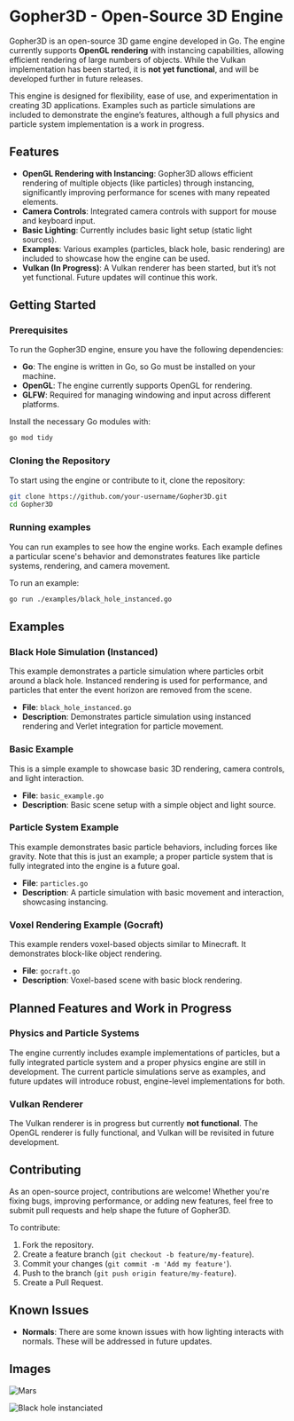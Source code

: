 
# Gopher3D - Open-Source 3D Engine

Gopher3D is an open-source 3D game engine developed in Go. The engine currently supports **OpenGL rendering** with instancing capabilities, allowing efficient rendering of large numbers of objects. While the Vulkan implementation has been started, it is **not yet functional**, and will be developed further in future releases.

This engine is designed for flexibility, ease of use, and experimentation in creating 3D applications. Examples such as particle simulations are included to demonstrate the engine’s features, although a full physics and particle system implementation is a work in progress.

## Features

- **OpenGL Rendering with Instancing**: Gopher3D allows efficient rendering of multiple objects (like particles) through instancing, significantly improving performance for scenes with many repeated elements.
- **Camera Controls**: Integrated camera controls with support for mouse and keyboard input.
- **Basic Lighting**: Currently includes basic light setup (static light sources).
- **Examples**: Various examples (particles, black hole, basic rendering) are included to showcase how the engine can be used.
- **Vulkan (In Progress)**: A Vulkan renderer has been started, but it’s not yet functional. Future updates will continue this work.

## Getting Started

### Prerequisites

To run the Gopher3D engine, ensure you have the following dependencies:

- **Go**: The engine is written in Go, so Go must be installed on your machine.
- **OpenGL**: The engine currently supports OpenGL for rendering.
- **GLFW**: Required for managing windowing and input across different platforms.

Install the necessary Go modules with:
```bash
go mod tidy
```

### Cloning the Repository

To start using the engine or contribute to it, clone the repository:
```bash
git clone https://github.com/your-username/Gopher3D.git
cd Gopher3D
```

### Running examples

You can run examples to see how the engine works. Each example defines a particular scene's behavior and demonstrates features like particle systems, rendering, and camera movement.

To run an example:
```bash
go run ./examples/black_hole_instanced.go
```


## Examples

### Black Hole Simulation (Instanced)

This example demonstrates a particle simulation where particles orbit around a black hole. Instanced rendering is used for performance, and particles that enter the event horizon are removed from the scene.

- **File**: `black_hole_instanced.go`
- **Description**: Demonstrates particle simulation using instanced rendering and Verlet integration for particle movement.

### Basic Example

This is a simple example to showcase basic 3D rendering, camera controls, and light interaction.

- **File**: `basic_example.go`
- **Description**: Basic scene setup with a simple object and light source.

### Particle System Example

This example demonstrates basic particle behaviors, including forces like gravity. Note that this is just an example; a proper particle system that is fully integrated into the engine is a future goal.

- **File**: `particles.go`
- **Description**: A particle simulation with basic movement and interaction, showcasing instancing.

### Voxel Rendering Example (Gocraft)

This example renders voxel-based objects similar to Minecraft. It demonstrates block-like object rendering.

- **File**: `gocraft.go`
- **Description**: Voxel-based scene with basic block rendering.

## Planned Features and Work in Progress

### Physics and Particle Systems

The engine currently includes example implementations of particles, but a fully integrated particle system and a proper physics engine are still in development. The current particle simulations serve as examples, and future updates will introduce robust, engine-level implementations for both.

### Vulkan Renderer

The Vulkan renderer is in progress but currently **not functional**. The OpenGL renderer is fully functional, and Vulkan will be revisited in future development.

## Contributing

As an open-source project, contributions are welcome! Whether you're fixing bugs, improving performance, or adding new features, feel free to submit pull requests and help shape the future of Gopher3D.

To contribute:

1. Fork the repository.
2. Create a feature branch (`git checkout -b feature/my-feature`).
3. Commit your changes (`git commit -m 'Add my feature'`).
4. Push to the branch (`git push origin feature/my-feature`).
5. Create a Pull Request.

## Known Issues

- **Normals**: There are some known issues with how lighting interacts with normals. These will be addressed in future updates.


## Images

![Mars](https://github.com/nicolasmd87/Gopher3D/assets/8224408/09d2a39b-c1cb-4548-87fb-1a877df24453)

![Black hole instanciated](https://github.com/user-attachments/assets/0f9467b4-e4b5-4ebf-ac66-ed3e8bc87efc)





